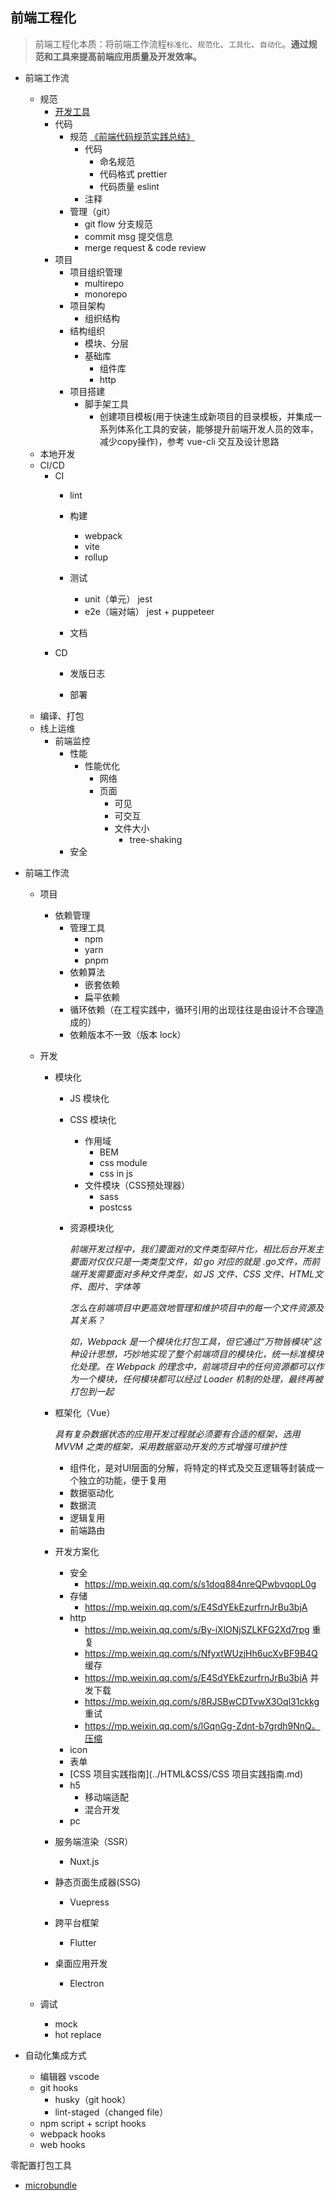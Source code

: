 ## 前端工程化

> 前端工程化本质：将前端工作流程`标准化`、`规范化`、`工具化`、`自动化`。**通过规范和工具来提高前端应用质量及开发效率。**

- 前端工作流

  - 规范
    - [开发工具](./前端开发工具合集.md)
    - 代码
      - 规范 [《前端代码规范实践总结》](./前端代码规范实践总结.md)
        - 代码
          - 命名规范
          - 代码格式 prettier
          - 代码质量 eslint
        - 注释
      - 管理（git）
        - git flow 分支规范
        - commit msg 提交信息
        - merge request & code review
    - 项目
      - 项目组织管理
        - multirepo
        - monorepo
      - 项目架构
        - 组织结构
      - 结构组织
        - 模块、分层
        - 基础库
          - 组件库
          - http
      - 项目搭建
        - 脚手架工具
          - 创建项目模板(用于快速生成新项目的目录模板，并集成一系列体系化工具的安装，能够提升前端开发人员的效率，减少copy操作)，参考 vue-cli 交互及设计思路
  - 本地开发
  - CI/CD
    - CI
      - lint
      - 构建

        - webpack
        - vite
        - rollup
      - 测试

        - unit（单元） jest
        - e2e（端对端） jest + puppeteer
      - 文档
    - CD
      - 发版日志

      - 部署
  - 编译、打包
  - 线上运维
    - 前端监控
      - 性能
        - 性能优化
          - 网络
          - 页面
            - 可见
            - 可交互
            - 文件大小
              - tree-shaking
      - 安全

- 前端工作流

  - 项目

    - 依赖管理
      - 管理工具
        - npm
        - yarn
        - pnpm
      - 依赖算法
        - 嵌套依赖
        - 扁平依赖
      - 循环依赖（在工程实践中，循环引用的出现往往是由设计不合理造成的）
      - 依赖版本不一致（版本 lock）

  - 开发

    - 模块化

      - JS 模块化

      - CSS 模块化

        - 作用域
          - BEM
          - css module
          - css in js
        - 文件模块（CSS预处理器）
          - sass
          - postcss

      - 资源模块化

        *前端开发过程中，我们要面对的文件类型碎片化，相比后台开发主要面对仅仅只是一类类型文件，如 go 对应的就是 .go文件，而前端开发需要面对多种文件类型，如 JS 文件、CSS 文件、HTML文件、图片、字体等*

        *怎么在前端项目中更高效地管理和维护项目中的每一个文件资源及其关系？*

        *如，Webpack 是一个模块化打包工具，但它通过“万物皆模块”这种设计思想，巧妙地实现了整个前端项目的模块化，统一标准模块化处理。在 Webpack 的理念中，前端项目中的任何资源都可以作为一个模块，任何模块都可以经过 Loader 机制的处理，最终再被打包到一起*

    - 框架化（Vue）

      *具有复杂数据状态的应用开发过程就必须要有合适的框架，选用 MVVM 之类的框架，采用数据驱动开发的方式增强可维护性*

      - 组件化，是对UI层面的分解，将特定的样式及交互逻辑等封装成一个独立的功能，便于复用
      - 数据驱动化
      - 数据流
      - 逻辑复用
      - 前端路由

    - 开发方案化

      - 安全
        - https://mp.weixin.qq.com/s/s1doq884nreQPwbvqopL0g
      - 存储
        - https://mp.weixin.qq.com/s/E4SdYEkEzurfrnJrBu3bjA
      - http
        - https://mp.weixin.qq.com/s/By-iXlONjSZLKFG2Xd7rpg 重复
        - https://mp.weixin.qq.com/s/NfyxtWUzjHh6ucXvBF9B4Q 缓存
        - https://mp.weixin.qq.com/s/E4SdYEkEzurfrnJrBu3bjA 并发下载
        - https://mp.weixin.qq.com/s/8RJSBwCDTvwX3Oql31ckkg 重试
        - https://mp.weixin.qq.com/s/lGqnGg-Zdnt-b7grdh9NnQ。压缩
      - icon
      - 表单
      - [CSS 项目实践指南](../HTML&CSS/CSS 项目实践指南.md)
      - h5
        - 移动端适配
        - 混合开发
      - pc

    - 服务端渲染（SSR）

      - Nuxt.js

    - 静态页面生成器(SSG)

      - Vuepress

    - 跨平台框架

      - Flutter

    - 桌面应用开发

      - Electron

  - 调试

    - mock
    - hot replace

- 自动化集成方式

  - 编辑器 vscode
  - git hooks
    - husky（git hook）
    - lint-staged（changed file）
  - npm script + script hooks
  - webpack hooks
  - web hooks

零配置打包工具
- [microbundle](https://github.com/developit/microbundle)